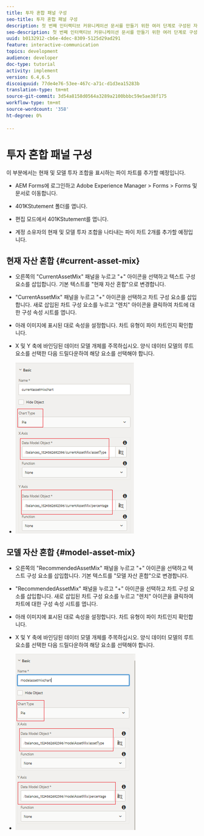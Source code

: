```yaml
---
title: 투자 혼합 패널 구성
seo-title: 투자 혼합 패널 구성
description: 첫 번째 인터랙티브 커뮤니케이션 문서를 만들기 위한 여러 단계로 구성된 자습서의 11부분입니다. 이 부분에서는 파이 차트를 추가하여 현재 및 모델 투자 조합을 표시합니다.
seo-description: 첫 번째 인터랙티브 커뮤니케이션 문서를 만들기 위한 여러 단계로 구성된 자습서의 11부분입니다. 이 부분에서는 파이 차트를 추가하여 현재 및 모델 투자 조합을 표시합니다.
uuid: b0132912-cb6e-4dec-8309-5125d29ad291
feature: interactive-communication
topics: development
audience: developer
doc-type: tutorial
activity: implement
version: 6.4,6.5
discoiquuid: 77de4e76-53ee-467c-a71c-d1d3ea15283b
translation-type: tm+mt
source-git-commit: 3d54a8158d0564a3289a2100bbbc59e5ae38f175
workflow-type: tm+mt
source-wordcount: '358'
ht-degree: 0%

---
```



# 투자 혼합 패널 구성

이 부분에서는 현재 및 모델 투자 조합을 표시하는 파이 차트를 추가할 예정입니다.

* AEM Forms에 로그인하고 Adobe Experience Manager > Forms > Forms 및 문서로 이동합니다.

* 401KStutement 폴더를 엽니다.

* 편집 모드에서 401KStutement를 엽니다.

* 계정 소유자의 현재 및 모델 투자 조합을 나타내는 파이 차트 2개를 추가할 예정입니다.

## 현재 자산 혼합 {#current-asset-mix}

* 오른쪽의 &quot;CurrentAssetMix&quot; 패널을 누르고 &quot;+&quot; 아이콘을 선택하고 텍스트 구성 요소를 삽입합니다. 기본 텍스트를 &quot;현재 자산 혼합&quot;으로 변경합니다.

* &quot;CurrentAssetMix&quot; 패널을 누르고 &quot;+&quot; 아이콘을 선택하고 차트 구성 요소를 삽입합니다. 새로 삽입된 차트 구성 요소를 누르고 &quot;렌치&quot; 아이콘을 클릭하여 차트에 대한 구성 속성 시트를 엽니다.

* 아래 이미지에 표시된 대로 속성을 설정합니다. 차트 유형이 파이 차트인지 확인합니다.

* X 및 Y 축에 바인딩된 데이터 모델 개체를 주목하십시오. 양식 데이터 모델의 루트 요소를 선택한 다음 드릴다운하여 해당 요소를 선택해야 합니다.

* ![curtassetmix](assets/currentassetmixchart.png)

## 모델 자산 혼합 {#model-asset-mix}

* 오른쪽의 &quot;RecommendedAssetMix&quot; 패널을 누르고 &quot;+&quot; 아이콘을 선택하고 텍스트 구성 요소를 삽입합니다. 기본 텍스트를 &quot;모델 자산 혼합&quot;으로 변경합니다.

* &quot;RecommendedAssetMix&quot; 패널을 누르고 &quot;+&quot; 아이콘을 선택하고 차트 구성 요소를 삽입합니다. 새로 삽입된 차트 구성 요소를 누르고 &quot;렌치&quot; 아이콘을 클릭하여 차트에 대한 구성 속성 시트를 엽니다.

* 아래 이미지에 표시된 대로 속성을 설정합니다. 차트 유형이 파이 차트인지 확인합니다.

* X 및 Y 축에 바인딩된 데이터 모델 개체를 주목하십시오. 양식 데이터 모델의 루트 요소를 선택한 다음 드릴다운하여 해당 요소를 선택해야 합니다.

* ![asettype](assets/modelassettypechart.png)

